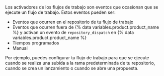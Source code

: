 Los activadores de los flujos de trabajo son eventos que ocasionan que se ejecute un flujo de trabajo. Estos eventos pueden ser:

- Eventos que ocurren en el repositorio de tu flujo de trabajo
- Eventos que ocurren fuera de {% data variables.product.product_name %} y activan un evento de `repository_dispatch` en {% data variables.product.product_name %}
- Tiempos programados
- Manual

Por ejemplo, puedes configurar tu flujo de trabajo para que se ejecute cuando se realiza una subida a la rama predeterminada de tu repositorio, cuando se crea un lanzamiento o cuando se abre una propuesta.
